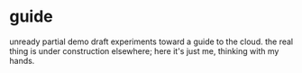 # guide
unready partial demo draft experiments toward a guide to the cloud. the real thing is under construction elsewhere; here it's just me, thinking with my hands.
